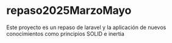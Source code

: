 # repaso2025MarzoMayo
Este proyecto es un repaso de laravel y la aplicación de nuevos conocimientos como principios SOLID e inertia
